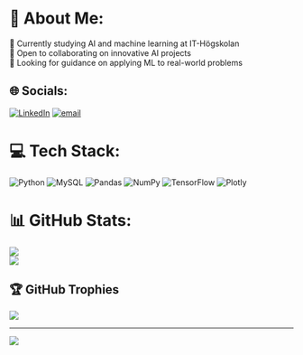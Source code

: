 # 💫 About Me:
🔭 Currently studying AI and machine learning at IT-Högskolan<br>👯 Open to collaborating on innovative AI projects<br>🤝 Looking for guidance on applying ML to real-world problems


## 🌐 Socials:
[![LinkedIn](https://img.shields.io/badge/LinkedIn-%230077B5.svg?logo=linkedin&logoColor=white)](https://www.linkedin.com/in/ian-pablo-gagliardi-bianchini-baa6961b8/) [![email](https://img.shields.io/badge/Email-D14836?logo=gmail&logoColor=white)](iangagliardi@gmail.com) 

# 💻 Tech Stack:
![Python](https://img.shields.io/badge/python-3670A0?style=for-the-badge&logo=python&logoColor=ffdd54) ![MySQL](https://img.shields.io/badge/mysql-4479A1.svg?style=for-the-badge&logo=mysql&logoColor=white) ![Pandas](https://img.shields.io/badge/pandas-%23150458.svg?style=for-the-badge&logo=pandas&logoColor=white) ![NumPy](https://img.shields.io/badge/numpy-%23013243.svg?style=for-the-badge&logo=numpy&logoColor=white) ![TensorFlow](https://img.shields.io/badge/TensorFlow-%23FF6F00.svg?style=for-the-badge&logo=TensorFlow&logoColor=white) ![Plotly](https://img.shields.io/badge/Plotly-%233F4F75.svg?style=for-the-badge&logo=plotly&logoColor=white)
# 📊 GitHub Stats:
![](https://nirzak-streak-stats.vercel.app/?user=marx126&theme=dark&hide_border=false)<br/>
![](https://github-readme-stats.vercel.app/api/top-langs/?username=marx126&theme=dark&hide_border=false&include_all_commits=true&count_private=true&layout=compact)

## 🏆 GitHub Trophies
![](https://github-profile-trophy.vercel.app/?username=marx126&theme=radical&no-frame=false&no-bg=false&margin-w=4)

---
[![](https://visitcount.itsvg.in/api?id=marx126&icon=0&color=0)](https://visitcount.itsvg.in)
